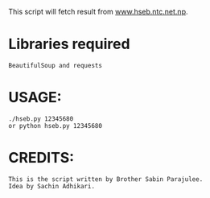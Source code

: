 This script will fetch result from www.hseb.ntc.net.np.

Libraries required
============
	BeautifulSoup and requests

USAGE: 
===========
	./hseb.py 12345680
	or python hseb.py 12345680

CREDITS:
===========
	This is the script written by Brother Sabin Parajulee.
	Idea by Sachin Adhikari.

